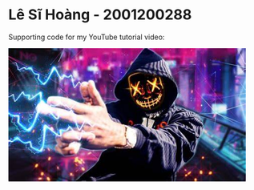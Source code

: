 # Lê Sĩ Hoàng - 2001200288

Supporting code for my YouTube tutorial video:

[![Image.png](https://raw.githubusercontent.com/SIHOANGG/baitap5/main/sihoang.jpg)](https://www.youtube.com/watch?v=iMzMRhBx9mQ)
